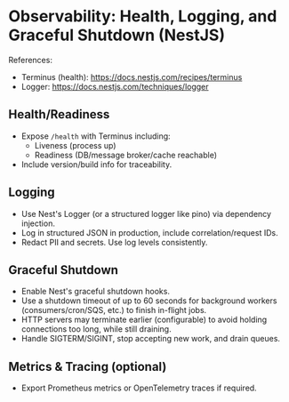 # Observability: Health, Logging, and Graceful Shutdown (NestJS)

References:
- Terminus (health): https://docs.nestjs.com/recipes/terminus
- Logger: https://docs.nestjs.com/techniques/logger

## Health/Readiness
- Expose `/health` with Terminus including:
  - Liveness (process up)
  - Readiness (DB/message broker/cache reachable)
- Include version/build info for traceability.

## Logging
- Use Nest's Logger (or a structured logger like pino) via dependency injection.
- Log in structured JSON in production, include correlation/request IDs.
- Redact PII and secrets. Use log levels consistently.

## Graceful Shutdown
- Enable Nest's graceful shutdown hooks.
- Use a shutdown timeout of up to 60 seconds for background workers (consumers/cron/SQS, etc.) to finish in-flight jobs.
- HTTP servers may terminate earlier (configurable) to avoid holding connections too long, while still draining.
- Handle SIGTERM/SIGINT, stop accepting new work, and drain queues.

## Metrics & Tracing (optional)
- Export Prometheus metrics or OpenTelemetry traces if required.
